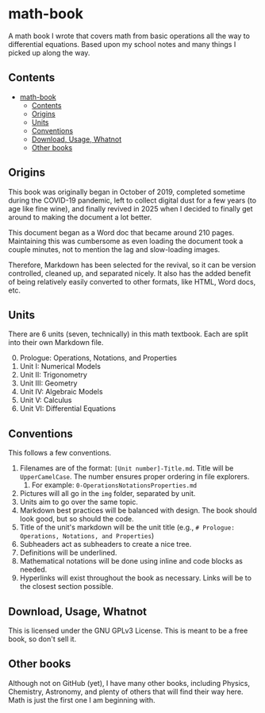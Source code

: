 # math-book

A math book I wrote that covers math from basic operations all the way to differential equations. Based upon my school notes and many things I picked up along the way.

## Contents

- [math-book](#math-book)
  - [Contents](#contents)
  - [Origins](#origins)
  - [Units](#units)
  - [Conventions](#conventions)
  - [Download, Usage, Whatnot](#download-usage-whatnot)
  - [Other books](#other-books)

## Origins

This book was originally began in October of 2019, completed sometime during the COVID-19 pandemic, left to collect digital dust for a few years (to age like fine wine), and finally revived in 2025 when I decided to finally get around to making the document a lot better.

This document began as a Word doc that became around 210 pages. Maintaining this was cumbersome as even loading the document took a couple minutes, not to mention the lag and slow-loading images.

Therefore, Markdown has been selected for the revival, so it can be version controlled, cleaned up, and separated nicely. It also has the added benefit of being relatively easily converted to other formats, like HTML, Word docs, etc.

## Units

There are 6 units (seven, technically) in this math textbook. Each are split into their own Markdown file.

0. Prologue: Operations, Notations, and Properties
1. Unit I: Numerical Models
2. Unit II: Trigonometry
3. Unit III: Geometry
4. Unit IV: Algebraic Models
5. Unit V: Calculus
6. Unit VI: Differential Equations

## Conventions

This follows a few conventions.

1. Filenames are of the format: `[Unit number]-Title.md`. Title will be `UpperCamelCase`. The number ensures proper ordering in file explorers.
   1. For example: `0-OperationsNotationsProperties.md`
2. Pictures will all go in the `img` folder, separated by unit.
3. Units aim to go over the same topic.
4. Markdown best practices will be balanced with design. The book should look good, but so should the code.
5. Title of the unit's markdown will be the unit title (e.g., `# Prologue: Operations, Notations, and Properties`)
6. Subheaders act as subheaders to create a nice tree.
7. Definitions will be underlined.
8. Mathematical notations will be done using inline and code blocks as needed.
9. Hyperlinks will exist throughout the book as necessary. Links will be to the closest section possible.

## Download, Usage, Whatnot

This is licensed under the GNU GPLv3 License. This is meant to be a free book, so don't sell it.

## Other books

Although not on GitHub (yet), I have many other books, including Physics, Chemistry, Astronomy, and plenty of others that will find their way here. Math is just the first one I am beginning with.
